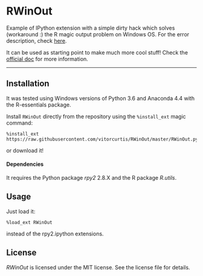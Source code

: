 RWinOut
=========
Example of IPython extension with a simple dirty hack which solves (workaround :) the R magic output problem on Windows OS. For the error description, check [here](https://bitbucket.org/rpy2/rpy2/issues/125/set_writeconsole-not-working-on-windows).

It can be used as starting point to make much more cool stuff! Check the [official doc](http://ipython.readthedocs.io/en/stable/config/index.html#extending-and-integrating-with-ipython) for more information.

-------

Installation
-------------
It was tested using Windows versions of Python 3.6 and Anaconda 4.4 with the R-essentials package.

Install `RWinOut` directly from the repository using the `%install_ext` magic command:

    %install_ext https://raw.githubusercontent.com/vitorcurtis/RWinOut/master/RWinOut.py

or download it!

#### Dependencies
It requires the Python package *rpy2* 2.8.X and the R package *R.utils*.

Usage
-----
Just load it:

    %load_ext RWinOut

instead of the rpy2.ipython extensions.

License
-------
*RWinOut* is licensed under the MIT license. See the license file for details.
